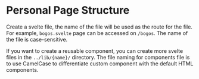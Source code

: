 # Personal Page Structure

Create a svelte file, the name of the file will be used as the route for the file. For example, `bogos.svelte` page can be accessed on `/bogos`. The name of the file is case-sensitive.

If you want to create a reusable component, you can create more svelte files in the `../lib/{name}/` directory. The file naming for components file is to use CamelCase to differentiate custom component with the default HTML components.
